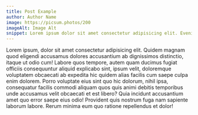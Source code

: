 ```yaml
---
title: Post Example
author: Author Name
image: https://picsum.photos/200
imageAlt: Image Alt
snippet: Lorem ipsum dolor sit amet consectetur adipisicing elit. Eveniet aliquid iste eos minus corrupti architecto sit illo accusantium obcaecati neque libero.
---
```


Lorem ipsum, dolor sit amet consectetur adipisicing elit. Quidem magnam quod eligendi accusamus dolores accusantium ab dignissimos distinctio, itaque ut odio cum! Labore quos tempore, autem quam ducimus fugiat officiis consequuntur aliquid explicabo sint, ipsum velit, doloremque voluptatem obcaecati ab expedita hic quidem alias facilis cum saepe culpa enim dolorem. Porro voluptate eius sint quo hic dolorum, nihil ipsa, consequatur facilis commodi aliquam quos quis animi debitis temporibus unde accusamus velit obcaecati et est libero? Quia incidunt accusantium amet quo error saepe eius odio! Provident quis nostrum fuga nam sapiente laborum labore. Rerum minima eum quo ratione repellendus et dolor!
